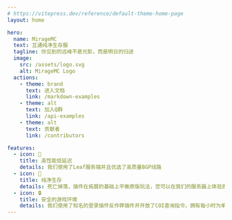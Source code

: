 ```yaml
---
# https://vitepress.dev/reference/default-theme-home-page
layout: home

hero:
  name: MirageMC
  text: 互通纯净生存服
  tagline: 你见到的远峰不是光影，而是明日的归途
  image:
    src: /assets/logo.svg
    alt: MirageMC Logo
  actions:
    - theme: brand
      text: 进入文档
      link: /markdown-examples
    - theme: alt
      text: 加入Q群
      link: /api-examples
    - theme: alt
      text: 贡献者
      link: /contributors

features:
  - icon: 🚀
    title: 高性能低延迟
    details: 我们使用了Leaf服务端并且优选了高质量BGP线路
  - icon: 🌿
    title: 纯净生存
    details: 死亡掉落，插件在拓展的基础上平衡原版玩法，您可以在我们的服务器上体验原汁原味的Minecraft
  - icon: 🔒
    title: 安全的游戏环境
    details: 我们使用了知名的登录插件反作弊插件并开放了COI查询指令，拥有每小时为单位的自动备份和区域回档功能
---
```


